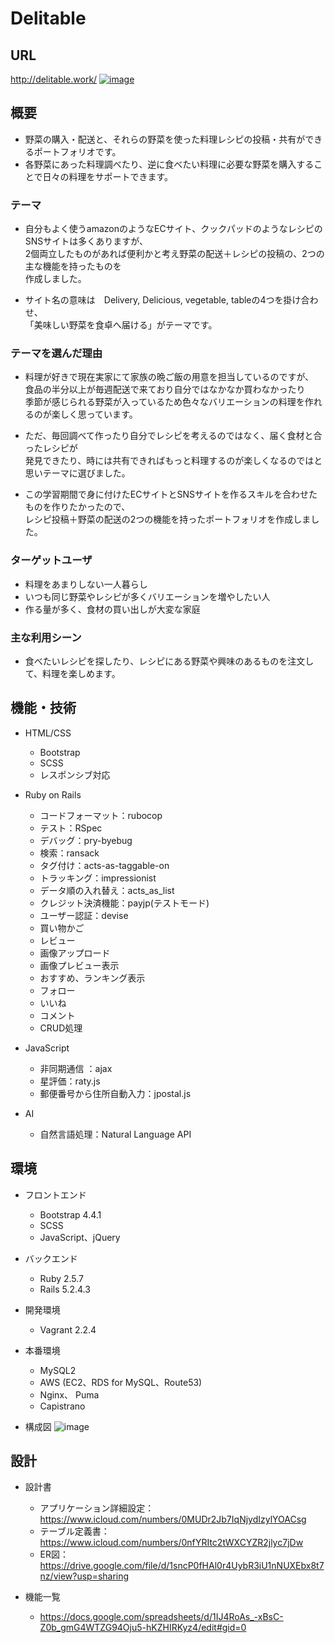 # Delitable

## URL
http://delitable.work/
[![image](https://user-images.githubusercontent.com/62997834/92128993-efb12080-ee3d-11ea-8e33-bba828f2b3f4.png)](http://delitable.work/)


## 概要
* 野菜の購入・配送と、それらの野菜を使った料理レシピの投稿・共有ができるポートフォリオです。
* 各野菜にあった料理調べたり、逆に食べたい料理に必要な野菜を購入することで日々の料理をサポートできます。

### テーマ
* 自分もよく使うamazonのようなECサイト、クックパッドのようなレシピのSNSサイトは多くありますが、  
2個両立したものがあれば便利かと考え野菜の配送＋レシピの投稿の、2つの主な機能を持ったものを  
作成しました。  

* サイト名の意味は　Delivery, Delicious, vegetable, tableの4つを掛け合わせ、  
「美味しい野菜を食卓へ届ける」がテーマです。


### テーマを選んだ理由
* 料理が好きで現在実家にて家族の晩ご飯の用意を担当しているのですが、  
食品の半分以上が毎週配送で来ており自分ではなかなか買わなかったり  
季節が感じられる野菜が入っているため色々なバリエーションの料理を作れるのが楽しく思っています。

- ただ、毎回調べて作ったり自分でレシピを考えるのではなく、届く食材と合ったレシピが  
発見できたり、時には共有できればもっと料理するのが楽しくなるのではと思いテーマに選びました。  

- この学習期間で身に付けたECサイトとSNSサイトを作るスキルを合わせたものを作りたかったので、  
レシピ投稿＋野菜の配送の2つの機能を持ったポートフォリオを作成しました。


### ターゲットユーザ
* 料理をあまりしない一人暮らし
* いつも同じ野菜やレシピが多くバリエーションを増やしたい人
* 作る量が多く、食材の買い出しが大変な家庭


### 主な利用シーン
* 食べたいレシピを探したり、レシピにある野菜や興味のあるものを注文して、料理を楽しめます。

## 機能・技術
- HTML/CSS
	- Bootstrap
	- SCSS
	- レスポンシブ対応

- Ruby on Rails
	- コードフォーマット：rubocop
	- テスト：RSpec
	- デバッグ：pry-byebug
	- 検索：ransack
	- タグ付け：acts-as-taggable-on
	- トラッキング：impressionist
	- データ順の入れ替え：acts_as_list
	- クレジット決済機能：payjp(テストモード)
	- ユーザー認証：devise
	- 買い物かご
	- レビュー
	- 画像アップロード
	- 画像プレビュー表示
	- おすすめ、ランキング表示
	- フォロー
	- いいね
	- コメント
	- CRUD処理

- JavaScript
	- 非同期通信 ：ajax
	- 星評価：raty.js
	- 郵便番号から住所自動入力：jpostal.js

- AI
	- 自然言語処理：Natural Language API

## 環境
- フロントエンド
	- Bootstrap 4.4.1
	- SCSS
	- JavaScript、jQuery

- バックエンド
	- Ruby 2.5.7
	- Rails 5.2.4.3

- 開発環境
	- Vagrant 2.2.4

- 本番環境
	- MySQL2
	- AWS (EC2、RDS for MySQL、Route53)
	- Nginx、 Puma
	- Capistrano

- 構成図
![image](https://user-images.githubusercontent.com/62997834/93009715-37167a00-f5bf-11ea-9a0b-3b69a42fbc0d.png)

## 設計

- 設計書
	- アプリケーション詳細設定：https://www.icloud.com/numbers/0MUDr2Jb7IqNjydIzylYOACsg
	- テーブル定義書：https://www.icloud.com/numbers/0nfYRItc2tWXCYZR2jlyc7jDw
	- ER図：https://drive.google.com/file/d/1sncP0fHAl0r4UybR3iU1nNUXEbx8t7nz/view?usp=sharing

- 機能一覧
	- https://docs.google.com/spreadsheets/d/1IJ4RoAs_-xBsC-Z0b_gmG4WTZG94Oju5-hKZHIRKyz4/edit#gid=0

